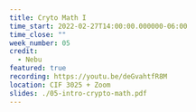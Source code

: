 ```yaml
---
title: Cryto Math I
time_start: 2022-02-27T14:00:00.000000-06:00
time_close: ""
week_number: 05
credit:
  - Nebu
featured: true
recording: https://youtu.be/deGvahtfR8M
location: CIF 3025 + Zoom
slides: ./05-intro-crypto-math.pdf
---
```

